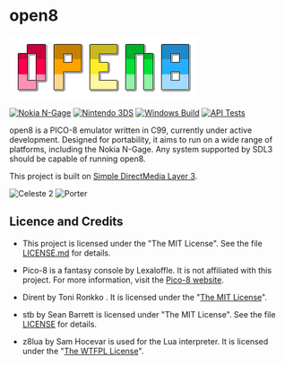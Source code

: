 # open8

![open8 logo](media/logo.png)

[![Nokia N-Gage](https://github.com/ngagesdk/open8/actions/workflows/nokia-ngage.yml/badge.svg)](https://github.com/ngagesdk/open8/actions/workflows/nokia-ngage.yml)
[![Nintendo 3DS](https://github.com/ngagesdk/open8/actions/workflows/n3ds.yml/badge.svg)](https://github.com/ngagesdk/open8/actions/workflows/n3ds.yml)
[![Windows Build](https://github.com/ngagesdk/open8/actions/workflows/windows.yml/badge.svg)](https://github.com/ngagesdk/open8/actions/workflows/windows.yml)
[![API Tests](https://github.com/ngagesdk/open8/actions/workflows/api-tests.yml/badge.svg)](https://github.com/ngagesdk/open8/actions/workflows/api-tests.yml)

open8 is a PICO-8 emulator written in C99, currently under active development.
Designed for portability, it aims to run on a wide range of platforms, including
the Nokia N-Gage. Any system supported by SDL3 should be capable of running open8.

This project is built on [Simple DirectMedia Layer 3](https://www.libsdl.org/).

![Celeste 2](media/screenshot-1.png) ![Porter](media/screenshot-2.png)

## Licence and Credits

- This project is licensed under the "The MIT License".  See the file
  [LICENSE.md](LICENSE.md) for details.

- Pico-8 is a fantasy console by Lexaloffle.  It is not affiliated with this project.
  For more information, visit the [Pico-8 website](https://www.lexaloffle.com/pico-8.php).

- Dirent by Toni Ronkko .  It is licensed under the
  "[The MIT License](https://github.com/tronkko/dirent/blob/master/LICENSE)".

- stb by Sean Barrett is licensed under "The MIT License".  See the file
  [LICENSE](https://github.com/nothings/stb/blob/master/LICENSE) for
  details.

- z8lua by Sam Hocevar is used for the Lua interpreter.  It is licensed under the
  "[The WTFPL License](http://www.wtfpl.net)".
